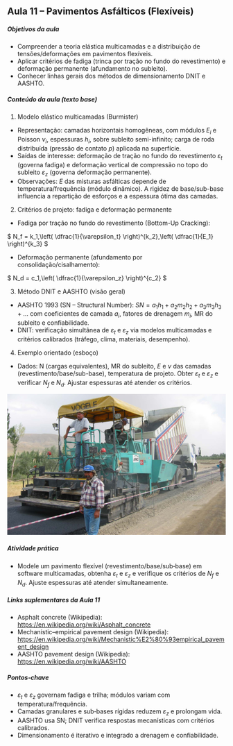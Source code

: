 ## Aula 11 – Pavimentos Asfálticos (Flexíveis)

##### Objetivos da aula
- Compreender a teoria elástica multicamadas e a distribuição de tensões/deformações em pavimentos flexíveis.
- Aplicar critérios de fadiga (trinca por tração no fundo do revestimento) e deformação permanente (afundamento no subleito).
- Conhecer linhas gerais dos métodos de dimensionamento DNIT e AASHTO.

##### Conteúdo da aula (texto base)

1) Modelo elástico multicamadas (Burmister)
- Representação: camadas horizontais homogêneas, com módulos $E_i$ e Poisson $\nu_i$, espessuras $h_i$, sobre subleito semi-infinito; carga de roda distribuída (pressão de contato $p$) aplicada na superfície.
- Saídas de interesse: deformação de tração no fundo do revestimento $\varepsilon_t$ (governa fadiga) e deformação vertical de compressão no topo do subleito $\varepsilon_z$ (governa deformação permanente).
- Observações: $E$ das misturas asfálticas depende de temperatura/frequência (módulo dinâmico). A rigidez de base/sub-base influencia a repartição de esforços e a espessura ótima das camadas.

2) Critérios de projeto: fadiga e deformação permanente
- Fadiga por tração no fundo do revestimento (Bottom-Up Cracking):

$
N_f = k_1\,\left( \dfrac{1}{\varepsilon_t} \right)^{k_2}\,\left( \dfrac{1}{E_1} \right)^{k_3}
$

- Deformação permanente (afundamento por consolidação/cisalhamento):

$
N_d = c_1\,\left( \dfrac{1}{\varepsilon_z} \right)^{c_2}
$

3) Método DNIT e AASHTO (visão geral)
- AASHTO 1993 (SN – Structural Number): $SN = a_1 h_1 + a_2 m_2 h_2 + a_3 m_3 h_3 + \dots$ com coeficientes de camada $a_i$, fatores de drenagem $m_i$, MR do subleito e confiabilidade.
- DNIT: verificação simultânea de $\varepsilon_t$ e $\varepsilon_z$ via modelos multicamadas e critérios calibrados (tráfego, clima, materiais, desempenho).

4) Exemplo orientado (esboço)
- Dados: N (cargas equivalentes), MR do subleito, $E$ e $\nu$ das camadas (revestimento/base/sub-base), temperatura de projeto. Obter $\varepsilon_t$ e $\varepsilon_z$ e verificar $N_f$ e $N_d$. Ajustar espessuras até atender os critérios.

![Execução de pavimento asfáltico (ilustrativo)](assets/downloads/AF-asphalt-laying-machine.jpg)

##### Atividade prática
- Modele um pavimento flexível (revestimento/base/sub‑base) em software multicamadas, obtenha $\varepsilon_t$ e $\varepsilon_z$ e verifique os critérios de $N_f$ e $N_d$. Ajuste espessuras até atender simultaneamente.

##### Links suplementares da Aula 11
- Asphalt concrete (Wikipedia): https://en.wikipedia.org/wiki/Asphalt_concrete
- Mechanistic–empirical pavement design (Wikipedia): https://en.wikipedia.org/wiki/Mechanistic%E2%80%93empirical_pavement_design
- AASHTO pavement design (Wikipedia): https://en.wikipedia.org/wiki/AASHTO

##### Pontos‑chave
- $\varepsilon_t$ e $\varepsilon_z$ governam fadiga e trilha; módulos variam com temperatura/frequência.
- Camadas granulares e sub‑bases rígidas reduzem $\varepsilon_z$ e prolongam vida.
- AASHTO usa SN; DNIT verifica respostas mecanísticas com critérios calibrados.
- Dimensionamento é iterativo e integrado a drenagem e confiabilidade.
